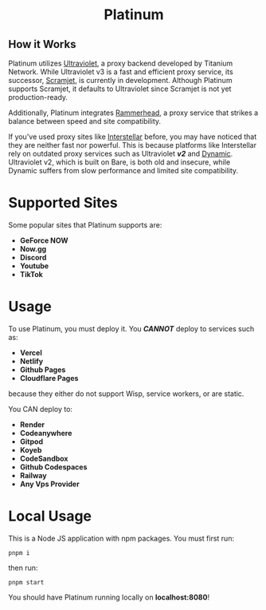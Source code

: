<h1 align="center">
  <b>
    Platinum
  </b>
</h1>

<h2>
  <b>
    How it Works
  </b>
</h2>
<p>
  Platinum utilizes <a href="https://github.com/titaniumnetwork-dev/Ultraviolet">Ultraviolet</a>, a proxy backend developed by Titanium Network. While Ultraviolet v3 is a fast and efficient proxy service, its successor, <a href="https://github.com/MercuryWorkshop/scramjet">Scramjet</a>, is currently in development. Although Platinum supports Scramjet, it defaults to Ultraviolet since Scramjet is not yet production-ready.
</p>

<p>
  Additionally, Platinum integrates <a href="https://github.com/binary-person/rammerhead">Rammerhead</a>, a proxy service that strikes a balance between speed and site compatibility.
</p>

<p>
  If you've used proxy sites like <a href="https://github.com/UseInterstellar/Interstellar">Interstellar</a> before, you may have noticed that they are neither fast nor powerful. This is because platforms like Interstellar rely on outdated proxy services such as Ultraviolet <b><i>v2</i></b> and <a href="https://github.com/NebulaServices/Dynamic">Dynamic</a>. Ultraviolet v2, which is built on Bare, is both old and insecure, while Dynamic suffers from slow performance and limited site compatibility.
</p>

<h1>
  <b>
    Supported Sites
  </b>
</h1>
<p>
  Some popular sites that Platinum supports are:
</p>
<ul>
  <li><b>GeForce NOW</b></li>
  <li><b>Now.gg</b></li>
  <li><b>Discord</b></li>
  <li><b>Youtube</b></li>
  <li><b>TikTok</b></li>
</ul>

<h1>
  <b>
    Usage
  </b>
</h1>
<p>
  To use Platinum, you must deploy it. You <b><i>CANNOT</i></b> deploy to services such as:
</p>
<ul>
  <li><b>Vercel</b></li>
  <li><b>Netlify</b></li>
  <li><b>Github Pages</b></li>
  <li><b>Cloudflare Pages</b></li>
</ul>

<p>because they either do not support Wisp, service workers, or are static.</p>

<p>You CAN deploy to:</p>
<ul>
  <li><b>Render</b></li>
  <li><b>Codeanywhere</b></li>
  <li><b>Gitpod</b></li>
  <li><b>Koyeb</b></li>
  <li><b>CodeSandbox</b></li>
  <li><b>Github Codespaces</b></li>
  <li><b>Railway</b></li>
  <li><b>Any Vps Provider</b></li>
</ul>

<h1>
  <b>
    Local Usage
  </b>
</h1>
<p>
  This is a Node JS application with npm packages. You must first run:
</p>

<pre><code>pnpm i</code></pre>

<p>then run:</p>

<pre><code>pnpm start</code></pre>

<p>
  You should have Platinum running locally on <b>localhost:8080</b>!
</p>
